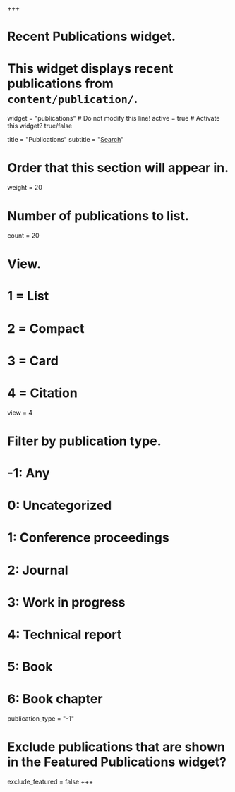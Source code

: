 +++
# Recent Publications widget.
# This widget displays recent publications from `content/publication/`.
widget = "publications"  # Do not modify this line!
active = true  # Activate this widget? true/false

title = "Publications"
subtitle = "[Search](/publication/)"

# Order that this section will appear in.
weight = 20

# Number of publications to list.
count = 20

# View.
#   1 = List
#   2 = Compact
#   3 = Card
#   4 = Citation
view = 4

# Filter by publication type.
# -1: Any
#  0: Uncategorized
#  1: Conference proceedings
#  2: Journal
#  3: Work in progress
#  4: Technical report
#  5: Book
#  6: Book chapter
publication_type = "-1"

# Exclude publications that are shown in the Featured Publications widget?
exclude_featured = false
+++
